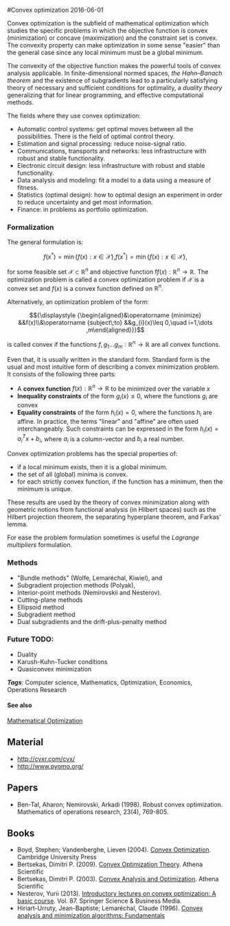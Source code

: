
#Convex optimization
2016-06-01

Convex optimization is the subfield of mathematical optimization which studies the specific problems in which the objective function is convex (minimization) or concave (maximization) and the constraint set is convex. The convexity property can make optimization in some sense "easier" than the general case since any local minimum must be a global minimum.

The convexity of the objective function makes the powerful tools of convex analysis applicable. In finite-dimensional normed spaces, _the Hahn–Banach theorem_ and the existence of subgradients lead to a particularly satisfying theory of necessary and sufficient conditions for optimality, a _duality theory_ generalizing that for linear programming, and effective computational methods.

The fields where they use convex optimization:
* Automatic control systems: get optimal moves between all the possibilities. There is the field of optimal control theory.
* Estimation and signal processing: reduce noise-signal ratio.
* Communications, transports and networks: less infrastructure with robust and stable functionality.
* Electronic circuit design: less infrastructure with robust and stable functionality.
* Data analysis and modeling: fit a model to a data using a measure of fitness.
* Statistics (optimal design): how to optimal design an experiment in order to reduce uncertainty and get most information.
* Finance: in problems as portfolio optimization.


### Formalization

The general formulation is:

$${\displaystyle f(x^{\ast })=\min\{f(x):x\in {\mathcal {X}}\},} f(x^\ast) = \min \{f(x):x \in \mathcal{X}\},$$

for some feasible set ${\displaystyle {\mathcal {X}}\subset \mathbb {R} ^{n}}$ and objective function f${\displaystyle f(x):\mathbb {R} ^{n}\rightarrow \mathbb {R}}$. The optimization problem is called a convex optimization problem if ${\displaystyle {\mathcal {X}}}$ is a convex set and ${\displaystyle f(x)}$ is a convex function defined on ${\displaystyle \mathbb {R} ^{n}}$.

Alternatively, an optimization problem of the form:

$${\displaystyle {\begin{aligned}&\operatorname {minimize} &&f(x)\\&\operatorname {subject\;to} &&g_{i}(x)\leq 0,\quad i=1,\dots ,m\end{aligned}}}$$

is called convex if the functions ${\displaystyle f,g_{1}\ldots g_{m}:\mathbb {R} ^{n}\rightarrow \mathbb {R} }$ are all convex functions.

Even that, it is usually written in the standard form. Standard form is the usual and most intuitive form of describing a convex minimization problem. It consists of the following three parts:
* A **convex function** ${\displaystyle f(x):\mathbb {R} ^{n}\to \mathbb {R} }$ to be minimized over the variable ${\displaystyle x}$
* **Inequality constraints** of the form ${\displaystyle g_{i}(x)\leq 0}$, where the functions ${\displaystyle g_{i}}$ are convex
* **Equality constraints** of the form ${\displaystyle h_{i}(x)=0}$, where the functions ${\displaystyle h_{i}}$ are affine. In practice, the terms "linear" and "affine" are often used interchangeably. Such constraints can be expressed in the form ${\displaystyle h_{i}(x)=a_{i}^{T}x+b_{i}}$, where ${\displaystyle a_{i}}$ is a column-vector and ${\displaystyle b_{i}}$ a real number.

Convex optimization problems has the special properties of:
* if a local minimum exists, then it is a global minimum.
* the set of all (global) minima is convex.
* for each strictly convex function, if the function has a minimum, then the minimum is unique.

These results are used by the theory of convex minimization along with geometric notions from functional analysis (in Hilbert spaces) such as the Hilbert projection theorem, the separating hyperplane theorem, and Farkas' lemma.

For ease the problem formulation sometimes is useful the *Lagrange multipliers* formulation.

### Methods
* "Bundle methods" (Wolfe, Lemaréchal, Kiwiel), and
* Subgradient projection methods (Polyak),
* Interior-point methods (Nemirovskii and Nesterov).
* Cutting-plane methods
* Ellipsoid method
* Subgradient method
* Dual subgradients and the drift-plus-penalty method


### Future TODO:
* Duality
* Karush-Kuhn-Tucker conditions
* Quasiconvex minimization

***Tags***: Computer science, Mathematics, Optimization, Economics, Operations Research

#### See also
[Mathematical Optimization](/mathematical_optimization)
## Material
* http://cvxr.com/cvx/
* http://www.pyomo.org/

## Papers
* Ben-Tal, Aharon; Nemirovski, Arkadi (1998). Robust convex optimization. Mathematics of operations research, 23(4), 769-805.

## Books
* Boyd, Stephen; Vandenberghe, Lieven (2004). [Convex Optimization](https://www.goodreads.com/book/show/148030.Convex_Optimization). Cambridge University Press
* Bertsekas, Dimitri P. (2009). [Convex Optimization Theory](https://www.goodreads.com/book/show/6902482-convex-optimization-theory). Athena Scientific
* Bertsekas, Dimitri P. (2003). [Convex Analysis and Optimization](https://www.goodreads.com/book/show/148032.Convex_Analysis_and_Optimization). Athena Scientific
* Nesterov, Yurii (2013). [Introductory lectures on convex optimization: A basic course](https://www.goodreads.com/book/show/148031.Introductory_Lectures_on_Convex_Optimization). Vol. 87. Springer Science & Business Media.
* Hiriart-Urruty, Jean-Baptiste; Lemaréchal, Claude (1996). [Convex analysis and minimization algorithms: Fundamentals](https://www.goodreads.com/book/show/8362832-convex-analysis-and-minimization-algorithms-i)


